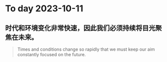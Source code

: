
# To day 2023-10-11


## 时代和环境变化非常快速，因此我们必须持续将目光聚焦在未来。
> Times and conditions change so rapidly that we must keep our aim constantly focused on the future. 

    